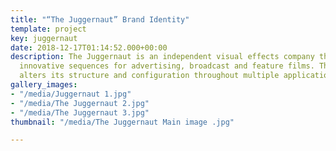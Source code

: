 ```yaml
---
title: "“The Juggernaut” Brand Identity"
template: project
key: juggernaut
date: 2018-12-17T01:14:52.000+00:00
description: The Juggernaut is an independent visual effects company that creates
  innovative sequences for advertising, broadcast and feature films. The custom typeface
  alters its structure and configuration throughout multiple applications.
gallery_images:
- "/media/Juggernaut 1.jpg"
- "/media/The Juggernaut 2.jpg"
- "/media/The Juggernaut 3.jpg"
thumbnail: "/media/The Juggernaut Main image .jpg"

---
```

